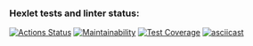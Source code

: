 ### Hexlet tests and linter status:
[![Actions Status](https://github.com/wintermute28/python-project-50/workflows/hexlet-check/badge.svg)](https://github.com/wintermute28/python-project-50/actions)
[![Maintainability](https://api.codeclimate.com/v1/badges/bebc29349532db75a6a0/maintainability)](https://codeclimate.com/github/wintermute28/python-project-50/maintainability)
[![Test Coverage](https://api.codeclimate.com/v1/badges/bebc29349532db75a6a0/test_coverage)](https://codeclimate.com/github/wintermute28/python-project-50/test_coverage)
[![asciicast](https://asciinema.org/a/519182.svg)](https://asciinema.org/a/519182)